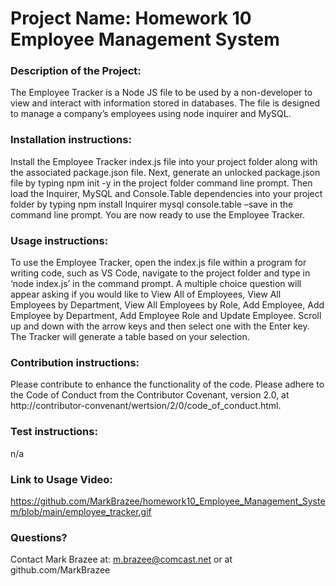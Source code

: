 
# Project Name: Homework 10 Employee Management System

### Description of the Project: 

The Employee Tracker is a Node JS file to be used by a non-developer to view and interact with information stored in databases. The file is designed to manage a company’s employees using node inquirer and MySQL.

### Installation instructions: 

Install the Employee Tracker index.js file into your project folder along with the associated package.json file. Next, generate an unlocked package.json file by typing npm init -y in the project folder command line prompt. Then load the Inquirer, MySQL and Console.Table dependencies into your project folder by typing npm install Inquirer mysql console.table  –save in the command line prompt. You are now ready to use the Employee Tracker.

### Usage instructions: 

To use the Employee Tracker, open the index.js file within a program for writing code, such as VS Code, navigate to the project folder and type in ‘node index.js’ in the command prompt. A multiple choice question will appear asking if you would like to View All of Employees, View All Employees by Department, View All Employees by Role, Add Employee, Add Employee by Department, Add Employee Role and Update Employee. Scroll up and down with the arrow keys and then select one with the Enter key. The Tracker will generate a table based on your selection.

### Contribution instructions: 

Please contribute to enhance the functionality of the code. Please adhere to the Code of Conduct from the Contributor Covenant, version 2.0, at http://contributor-convenant/wertsion/2/0/code_of_conduct.html.

### Test instructions: 

n/a

### Link to Usage Video:

https://github.com/MarkBrazee/homework10_Employee_Management_System/blob/main/employee_tracker.gif

### Questions? 

Contact Mark Brazee at: m.brazee@comcast.net or at github.com/MarkBrazee

